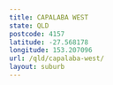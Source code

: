 ```yaml
---
title: CAPALABA WEST
state: QLD
postcode: 4157
latitude: -27.568178
longitude: 153.207096
url: /qld/capalaba-west/
layout: suburb
---
```

